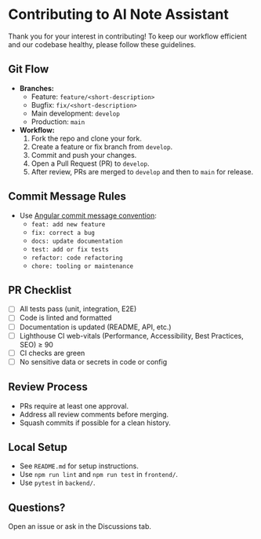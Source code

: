 # Contributing to AI Note Assistant

Thank you for your interest in contributing! To keep our workflow efficient and our codebase healthy, please follow these guidelines.

## Git Flow
- **Branches:**
  - Feature: `feature/<short-description>`
  - Bugfix: `fix/<short-description>`
  - Main development: `develop`
  - Production: `main`
- **Workflow:**
  1. Fork the repo and clone your fork.
  2. Create a feature or fix branch from `develop`.
  3. Commit and push your changes.
  4. Open a Pull Request (PR) to `develop`.
  5. After review, PRs are merged to `develop` and then to `main` for release.

## Commit Message Rules
- Use [Angular commit message convention](https://www.conventionalcommits.org/en/v1.0.0/):
  - `feat: add new feature`
  - `fix: correct a bug`
  - `docs: update documentation`
  - `test: add or fix tests`
  - `refactor: code refactoring`
  - `chore: tooling or maintenance`

## PR Checklist
- [ ] All tests pass (unit, integration, E2E)
- [ ] Code is linted and formatted
- [ ] Documentation is updated (README, API, etc.)
- [ ] Lighthouse CI web-vitals (Performance, Accessibility, Best Practices, SEO) ≥ 90
- [ ] CI checks are green
- [ ] No sensitive data or secrets in code or config

## Review Process
- PRs require at least one approval.
- Address all review comments before merging.
- Squash commits if possible for a clean history.

## Local Setup
- See `README.md` for setup instructions.
- Use `npm run lint` and `npm run test` in `frontend/`.
- Use `pytest` in `backend/`.

## Questions?
Open an issue or ask in the Discussions tab.
